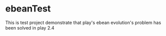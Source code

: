 # ebeanTest
This is test project demonstrate that play's ebean evolution's problem has been solved  in play 2.4
